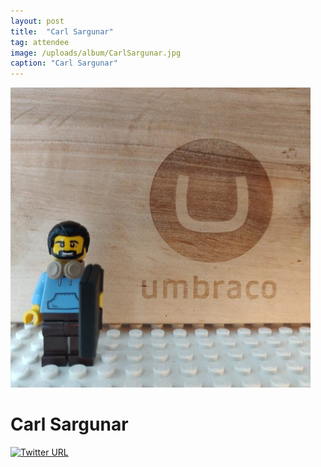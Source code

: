 ```yaml
---
layout: post
title:  "Carl Sargunar"
tag: attendee
image: /uploads/album/CarlSargunar.jpg
caption: "Carl Sargunar"
---
```


![](/uploads/album/CarlSargunar.jpg)
# Carl Sargunar

[![Twitter URL](https://img.shields.io/twitter/url/https/twitter.com/carlcod_es.svg?style=social&label=Follow%20%40carlcod_es)](https://twitter.com/carlcod_es)
